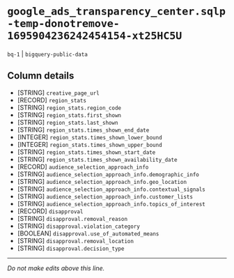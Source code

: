 # `google_ads_transparency_center.sqlp-temp-donotremove-1695904236242454154-xt25HC5U`
`bq-1` | `bigquery-public-data`

## Column details
* [STRING]    `creative_page_url`
* [RECORD]    `region_stats`
* [STRING]    `region_stats.region_code`
* [STRING]    `region_stats.first_shown`
* [STRING]    `region_stats.last_shown`
* [STRING]    `region_stats.times_shown_end_date`
* [INTEGER]   `region_stats.times_shown_lower_bound`
* [INTEGER]   `region_stats.times_shown_upper_bound`
* [STRING]    `region_stats.times_shown_start_date`
* [STRING]    `region_stats.times_shown_availability_date`
* [RECORD]    `audience_selection_approach_info`
* [STRING]    `audience_selection_approach_info.demographic_info`
* [STRING]    `audience_selection_approach_info.geo_location`
* [STRING]    `audience_selection_approach_info.contextual_signals`
* [STRING]    `audience_selection_approach_info.customer_lists`
* [STRING]    `audience_selection_approach_info.topics_of_interest`
* [RECORD]    `disapproval`
* [STRING]    `disapproval.removal_reason`
* [STRING]    `disapproval.violation_category`
* [BOOLEAN]   `disapproval.use_of_automated_means`
* [STRING]    `disapproval.removal_location`
* [STRING]    `disapproval.decision_type`

-------------------------------------------------------------------------------
*Do not make edits above this line.*
